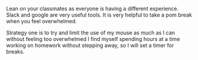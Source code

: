 Lean on your classmates as everyone is having a different experience. Slack and google are very useful tools.
It is very helpful to take a pom break when you feel overwhelmed.

Strategy one is to try and limit the use of my mouse as much as I can without feeling too overwhelmed
I find myself spending hours at a time working on homework without stepping away, so I will set a timer for breaks.
